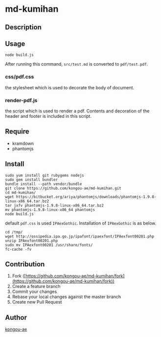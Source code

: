 # md-kumihan

## Description

## Usage

```
node build.js
```

After running this command, `src/test.md` is converted to `pdf/test.pdf`.

### css/pdf.css

the stylesheet which is used to decorate the body of document.

### render-pdf.js

the script which is used to render a pdf. Contents and decoration of the header and footer is included in this script.

## Require
- kramdown
- phantomjs

## Install

```
sudo yum install git rubygems nodejs
sudo gem install bundler
bundle install --path vendor/bundle
git clone https://github.com/kongou-ae/md-kumihan.git
cd md-kumihan/
wget https://bitbucket.org/ariya/phantomjs/downloads/phantomjs-1.9.8-linux-x86_64.tar.bz2
tar jxfv phantomjs-1.9.8-linux-x86_64.tar.bz2
mv phantomjs-1.9.8-linux-x86_64 phantomjs
node build.js
```

default `pdf.css` is used `IPAexGothic`. Installation of `IPAexGothic` is as below.

```
cd /tmp/
wget http://ossipedia.ipa.go.jp/ipafont/ipaexfont/IPAexfont00201.php 
unzip IPAexfont00201.php
sudo mv IPAexfont00201 /usr/share/fonts/
fc-cache -fv
```

## Contribution

1. Fork ([https://github.com/kongou-ae/md-kumihan/fork](https://github.com/kongou-ae/md-kumihan/fork))
1. Create a feature branch
1. Commit your changes
1. Rebase your local changes against the master branch
1. Create new Pull Request

## Author

[kongou-ae](https://github.com/kongou-ae)
